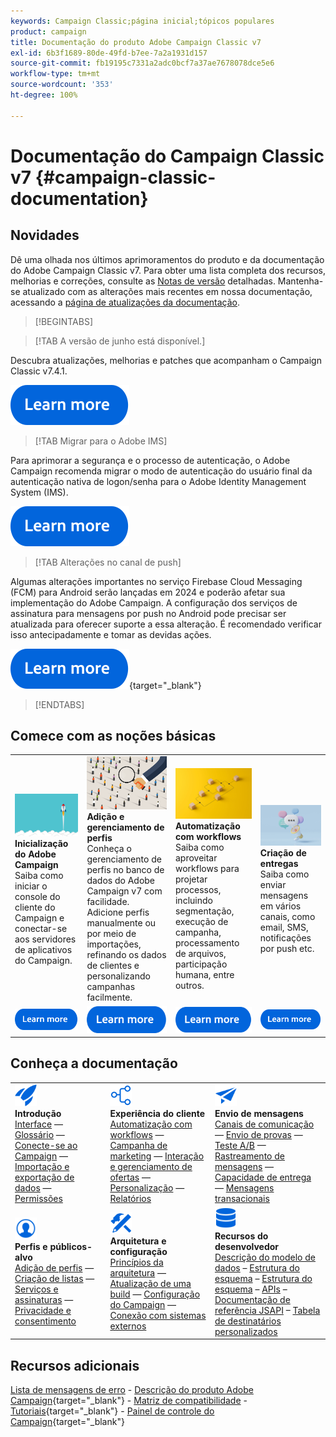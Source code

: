 ```yaml
---
keywords: Campaign Classic;página inicial;tópicos populares
product: campaign
title: Documentação do produto Adobe Campaign Classic v7
exl-id: 6b3f1689-80de-49fd-b7ee-7a2a1931d157
source-git-commit: fb19195c7331a2adc0bcf7a37ae7678078dce5e6
workflow-type: tm+mt
source-wordcount: '353'
ht-degree: 100%

---
```


# Documentação do Campaign Classic v7 {#campaign-classic-documentation}

<!--![](platform/using/assets/do-not-localize/banner_acc_doc.jpg) -->

## Novidades

Dê uma olhada nos últimos aprimoramentos do produto e da documentação do Adobe Campaign Classic v7. Para obter uma lista completa dos recursos, melhorias e correções, consulte as [Notas de versão](rn/using/latest-release.md) detalhadas.  Mantenha-se atualizado com as alterações mais recentes em nossa documentação, acessando a [página de atualizações da documentação](rn/using/documentation-updates.md).

>[!BEGINTABS]


>[!TAB A versão de junho está disponível.]

Descubra atualizações, melhorias e patches que acompanham o Campaign Classic v7.4.1.

[![imagem](assets/do-not-localize/learn-more-button.svg)](rn/using/latest-release.md)

>[!TAB Migrar para o Adobe IMS]

Para aprimorar a segurança e o processo de autenticação, o Adobe Campaign recomenda migrar o modo de autenticação do usuário final da autenticação nativa de logon/senha para o Adobe Identity Management System (IMS).

[![imagem](assets/do-not-localize/learn-more-button.svg)](technotes/using/ac-ims.md)


>[!TAB Alterações no canal de push]

Algumas alterações importantes no serviço Firebase Cloud Messaging (FCM) para Android serão lançadas em 2024 e poderão afetar sua implementação do Adobe Campaign. A configuração dos serviços de assinatura para mensagens por push no Android pode precisar ser atualizada para oferecer suporte a essa alteração. É recomendado verificar isso antecipadamente e tomar as devidas ações.

[![imagem](assets/do-not-localize/learn-more-button.svg)](https://experienceleague.adobe.com/docs/campaign/technotes-ac/tn-new/push-technote.html?lang=pt-BR){target="_blank"}


>[!ENDTABS]

## Comece com as noções básicas

<table style="table-layout:fixed">
  <tr style="border: 0;">
    <td>
    <a href="platform/using/launching-adobe-campaign.md"><img src="assets/do-not-localize/start-launch.png"></a></a>
    <div><strong>Inicialização do Adobe Campaign</strong><br/>Saiba como iniciar o console do cliente do Campaign e conectar-se aos servidores de aplicativos do Campaign.</div>
    </td>
    <td>
    <a href="platform/using/about-profiles.md"><img src="assets/do-not-localize/start-profiles.png"></a>
    <div><strong>Adição e gerenciamento de perfis</strong><br/>Conheça o gerenciamento de perfis no banco de dados do Adobe Campaign v7 com facilidade. Adicione perfis manualmente ou por meio de importações, refinando os dados de clientes e personalizando campanhas facilmente.</div>
    </td>
    <td>
    <a href="workflow/using/about-workflows.md"><img src="assets/do-not-localize/start-workflows.jpeg"></a>
    <div><strong>Automatização com workflows</strong><br/>Saiba como aproveitar workflows para projetar processos, incluindo segmentação, execução de campanha, processamento de arquivos, participação humana, entre outros.
    </div></td>
    <td>
    <a href="delivery/using/steps-about-delivery-creation-steps.md"><img src="assets/do-not-localize/start-deliveries.jpeg"></a>
    <div><strong>Criação de entregas</strong><br/>Saiba como enviar mensagens em vários canais, como email, SMS, notificações por push etc.</div>
    </td>
  </tr>
  <tr style="border: 0;">
    <td align="center"><a href="platform/using/launching-adobe-campaign.md"><img src="assets/do-not-localize/learn-more-button.svg"></a></td>
    <td align="center"><a href="platform/using/about-profiles.md"><img src="assets/do-not-localize/learn-more-button.svg"></a></td>
    <td align="center"><a href="workflow/using/about-workflows.md"><img src="assets/do-not-localize/learn-more-button.svg"></a></td>
    <td align="center"><a href="delivery/using/steps-about-delivery-creation-steps.md"><img src="assets/do-not-localize/learn-more-button.svg"></a></td>
    </tr>
</table>

## Conheça a documentação

<table style="table-layout:auto">
  <tr style="border: 0;">
    <td>
      <img src="assets/do-not-localize/icon-start.svg" width="35px">
    <br/>
      <strong>Introdução</strong><br/><a href="platform/using/adobe-campaign-workspace.md">Interface</a> — <a href="platform/using/ac-glossary.md">Glossário</a> — <a href="platform/using/launching-adobe-campaign.md">Conecte-se ao Campaign</a> — <a href="platform/using/get-started-data-import-export.md">Importação e exportação de dados</a> — <a href="platform/using/access-management.md">Permissões</a>
    </td>
    <td>
      <img src="assets/do-not-localize/icon-experience.svg" width="35px">
    <br/>
      <strong>Experiência do cliente</strong><br/><a href="workflow/using/about-workflows.md">Automatização com workflows</a> — <a href="campaign/using/setting-up-marketing-campaigns.md">Campanha de marketing</a> — <a href="interaction/using/interaction-and-offer-management.md">Interação e gerenciamento de ofertas</a> — <a href="delivery/using/about-personalization.md">Personalização</a> — <a href="reporting/using/about-adobe-campaign-reporting-tools.md">Relatórios</a>
    </td>
    <td>
      <img src="assets/do-not-localize/icon-send.svg" width="35px">
    <br/>
      <strong>Envio de mensagens</strong><br/><a href="delivery/using/communication-channels.md">Canais de comunicação</a> — <a href="delivery/using/steps-about-delivery-creation-steps.md#sending-a-proof">Envio de provas</a> — <a href="delivery/using/get-started-a-b-testing.md">Teste A/B</a> — <a href="delivery/using/about-message-tracking.md">Rastreamento de mensagens</a> — <a href="delivery/using/about-deliverability.md">Capacidade de entrega</a> — <a href="message-center/using/about-transactional-messaging.md">Mensagens transacionais</a>
    </td>
  </tr>
  <tr style="border: 0;">
    <td>
      <img src="assets/do-not-localize/icon_profile-audience.svg" width="35px">
      <br/>
      <strong>Perfis e públicos-alvo</strong><br/><a href="platform/using/adding-profiles.md">Adição de perfis</a> — <a href="platform/using/creating-and-managing-lists.md">Criação de listas</a> — <a href="delivery/using/about-services-and-subscriptions.md">Serviços e assinaturas</a> — <a href="platform/using/privacy-management.md">Privacidade e consentimento</a>
    </td>
    <td>
      <img src="assets/do-not-localize/icon-configure.svg" width="35px">
      <br/>
      <strong>Arquitetura e configuração</strong><br/><a href="production/using/general-architecture.md">Princípios da arquitetura</a> — <a href="production/using/build-upgrade.md">Atualização de uma build</a> — <a href="production/using/configuration.md">Configuração do Campaign</a> — <a href="installation/using/external-accounts.md">Conexão com sistemas externos</a>
    </td>
    <td>
      <img src="assets/do-not-localize/icon-dev.svg" width="35px">
      <br/>
      <strong>Recursos do desenvolvedor </strong><br/><a href="configuration/using/about-data-model.md">Descrição do modelo de dados</a> – <a href="configuration/using/about-schema-reference.md">Estrutura do esquema</a> – <a href="configuration/using/editing-forms.md">Estrutura do esquema</a> – <a href="configuration/using/about-web-services.md">APIs</a> – <a href="https://experienceleague.adobe.com/developer/campaign-api/api/index.html?lang=pt-BR">Documentação de referência JSAPI</a> – <a href="configuration/using/about-custom-recipient-table.md">Tabela de destinatários personalizados</a>
    </td>
  </tr>
</table>

## Recursos adicionais

[Lista de mensagens de erro](https://experienceleague.adobe.com/developer/campaign-errors/error_codes.html?lang=pt-BR) - [Descrição do produto Adobe Campaign](https://helpx.adobe.com/br/legal/product-descriptions/adobe-campaign-managed-cloud-services.html){target="_blank"} - [Matriz de compatibilidade](rn/using/compatibility-matrix.md) - [Tutoriais](https://experienceleague.adobe.com/docs/campaign-classic-learn/tutorials/overview.html?lang=pt-BR){target="_blank"} - [Painel de controle do Campaign](https://experienceleague.adobe.com/docs/control-panel/using/discover-control-panel/key-features.html?lang=pt-BR){target="_blank"}
